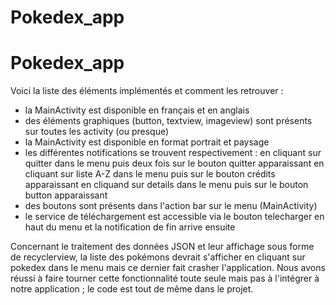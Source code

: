 # Pokedex_app
# Pokedex_app

Voici la liste des éléments implémentés et comment les retrouver :
- la MainActivity est disponible en français et en anglais
- des éléments graphiques (button, textview, imageview) sont présents sur toutes les activity (ou presque)
- la MainActivity est disponible en format portrait et paysage
- les différentes notifications se trouvent respectivement :
  en cliquant sur quitter dans le menu puis deux fois sur le bouton quitter apparaissant
  en cliquant sur liste A-Z dans le menu puis sur le bouton crédits apparaissant
  en cliquand sur details dans le menu puis sur le bouton button apparaissant
- des boutons sont présents dans l'action bar sur le menu (MainActivity)
- le service de téléchargement est accessible via le bouton telecharger en haut du menu et la notification de fin arrive ensuite

Concernant le traitement des données JSON et leur affichage sous forme de recyclerview, la liste des pokémons devrait s'afficher en cliquant sur pokedex dans le menu mais ce dernier fait crasher l'application. Nous avons réussi à faire tourner cette fonctionnalité toute seule mais pas à l'intégrer à notre application ; le code est tout de même dans le projet.
